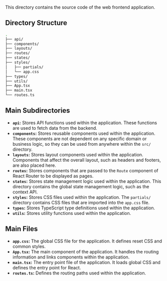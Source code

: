 This directory contains the source code of the web frontend application.

## Directory Structure

```sh
.
├── api/
├── components/
├── layouts/
├── routes/
├── states/
├── styles/
│   ├── partials/
│   └── app.css
├── types/
├── utils/
├── App.tsx
├── main.tsx
└── routes.ts
```

## Main Subdirectories

- **`api`:** Stores API functions used within the application. These functions are used to fetch data from the backend.
- **`components`:** Stores reusable components used within the application. These components are not dependent on any specific domain or business logic, so they can be used from anywhere within the `src/` directory.
- **`layouts`:** Stores layout components used within the application. Components that affect the overall layout, such as headers and footers, are also placed here.
- **`routes`:** Stores components that are passed to the `Route` component of React Router to be displayed as pages.
- **`states`:** Stores state management logic used within the application. This directory contains the global state management logic, such as the context API.
- **`styles`:** Stores CSS files used within the application. The `partials/` directory contains CSS files that are imported into the `app.css` file.
- **`types`:** Stores TypeScript type definitions used within the application.
- **`utils`:** Stores utility functions used within the application.

## Main Files

- **`app.css`:** The global CSS file for the application. It defines reset CSS and common styles.
- **`App.tsx`:** The main component of the application. It handles the routing information and links components within the application.
- **`main.tsx`:** The entry point file of the application. It loads global CSS and defines the entry point for React.
- **`routes.ts`:** Defines the routing paths used within the application.
